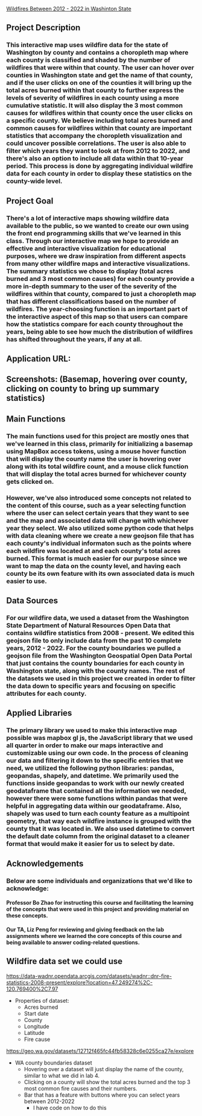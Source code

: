 [Wildfires Between 2012 - 2022 in Washinton State](https://kya-rice.github.io/Wildfire-Between_2012-2022/index.html)

## Project Description
### This interactive map uses wildfire data for the state of Washington by county and contains a choropleth map where each county is classified and shaded by the number of wildfires that were within that county. The user can hover over counties in Washington state and get the name of that county, and if the user clicks on one of the counties it will bring up the total acres burned within that county to further express the levels of severity of wildfires in each county using a more cumulative statistic. It will also display the 3 most common causes for wildfires within that county once the user clicks on a specific county. We believe including total acres burned and common causes for wildfires within that county are important statistics that accompany the choropleth visualization and could uncover possible correlations. The user is also able to filter which years they want to look at from 2012 to 2022, and there's also an option to include all data within that 10-year period. This process is done by aggregating individual wildfire data for each county in order to display these statistics on the county-wide level. 

## Project Goal
### There's a lot of interactive maps showing wildfire data available to the public, so we wanted to create our own using the front end programming skills that we've learned in this class. Through our interactive map we hope to provide an effective and interactive visualization for educational purposes, where we draw inspiration from different aspects from many other wildfire maps and interactive visualizations. The summary statistics we chose to display (total acres burned and 3 most common causes) for each county provide a more in-depth summary to the user of the severity of the wildfires within that county, compared to just a choropleth map that has different classifications based on the number of wildfires. The year-choosing function is an important part of the interactive aspect of this map so that users can compare how the statistics compare for each county throughout the years, being able to see how much the distribution of wildfires has shifted throughout the years, if any at all.

## Application URL:

## Screenshots: (Basemap, hovering over county, clicking on county to bring up summary statistics)

## Main Functions
### The main functions used for this project are mostly ones that we've learned in this class, primarily for initializing a basemap using MapBox access tokens, using a mouse hover function that will display the county name the user is hovering over along with its total wildfire count, and a mouse click function that will display the total acres burned for whichever county gets clicked on.
### However, we've also introduced some concepts not related to the content of this course, such as a year selecting function where the user can select certain years that they want to see and the map and associated data will change with whichever year they select. We also utilized some python code that helps with data cleaning where we create a new geojson file that has each county's individual informaton such as the points where each wildfire was located at and each county's total acres burned. This format is much easier for our purpose since we want to map the data on the county level, and having each county be its own feature with its own associated data is much easier to use. 

## Data Sources
### For our wildfire data, we used a dataset from the Washington State Department of Natural Resources Open Data that contains wildfire statistics from 2008 - present. We edited this geojson file to only include data from the past 10 complete years, 2012 - 2022. For the county boundaries we pulled a geojson file from the Washington Geospatial Open Data Portal that just contains the county boundaries for each county in Washington state, along with the county names. The rest of the datasets we used in this project we created in order to filter the data down to specific years and focusing on specific attributes for each county.

## Applied Libraries
### The primary library we used to make this interactive map possible was mapbox gl js, the JavaScript library that we used all quarter in order to make our maps interactive and customizable using our own code. In the process of cleaning our data and filtering it down to the specific entries that we need, we utilized the following python libraries: pandas, geopandas, shapely, and datetime. We primarily used the functions inside geopandas to work with our newly created geodataframe that contained all the information we needed, however there were some functions within pandas that were helpful in aggregating data within our geodataframe. Also, shapely was used to turn each county feature as a multipoint geometry, that way each wildfire instance is grouped with the county that it was located in. We also used datetime to convert the default date column from the original dataset to a cleaner format that would make it easier for us to select by date.

## Acknowledgements
### Below are some individuals and organizations that we'd like to acknowledge:
#### Professor Bo Zhao for instructing this course and facilitating the learning of the concepts that were used in this project and providing material on these concepts.
#### Our TA, Liz Peng for reviewing and giving feedback on the lab assignments where we learned the core concepts of this course and being available to answer coding-related questions.

## Wildfire data set we could use 
https://data-wadnr.opendata.arcgis.com/datasets/wadnr::dnr-fire-statistics-2008-present/explore?location=47.249274%2C-120.769400%2C7.97
- Properties of dataset:
  - Acres burned
  - Start date
  - County
  - Longitude
  - Latitude 
  - Fire cause 


https://geo.wa.gov/datasets/12712f465fc44fb58328c6e0255ca27e/explore
- WA county boundaries dataset
  - Hovering over a dataset will just display the name of the county, similar to what we did in lab 4.
  - Clicking on a county will show the total acres burned and the top 3 most common fire causes and their numbers.
  - Bar that has a feature with buttons where you can select years between 2012-2022
    - I have code on how to do this
